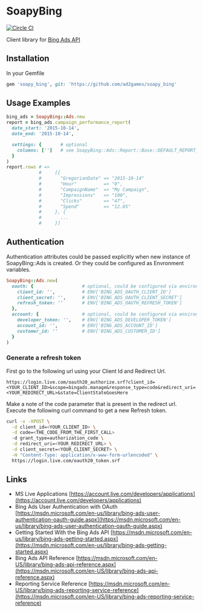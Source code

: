 # SoapyBing
[![Circle CI](https://circleci.com/gh/ad2games/soapy_bing.png?style=shield)](https://circleci.com/gh/ad2games/soapy_bing)

Client library for [Bing Ads API](https://msdn.microsoft.com/en-us/library/bing-ads-overview)

## Installation

In your Gemfile

```ruby
gem 'soapy_bing', git: 'https://github.com/ad2games/soapy_bing'
```

## Usage Examples

```ruby
bing_ads = SoapyBing::Ads.new
report = bing_ads.campaign_performance_report(
  date_start: '2015-10-14',
  date_end: '2015-10-14',

  settings: {       # optional
    columns: ['']   # see SoapyBing::Ads::Report::Base::DEFAULT_REPORT_SETTINGS[:columns]
  }
)
report.rows # =>
            #     [{
            #       "GregorianDate" => "2015-10-14"
            #       "Hour"          => "0",
            #       "CampaignName"  => "My Campaign",
            #       "Impressions"   => "100",
            #       "Clicks"        => "47",
            #       "Spend"         => "12.65"
            #     }, {
            #       ...
            #     }]
```

## Authentication

Authentication attributes could be passed explicitly when new instance of SoapyBing::Ads is created.
Or they could be configured as Envronment variables.

```ruby
SoapyBing::Ads.new(
  oauth: {                  # optional, could be configured via environment variables as
    client_id: '',          # ENV['BING_ADS_OAUTH_CLIENT_ID']
    client_secret: '',      # ENV['BING_ADS_OAUTH_CLIENT_SECRET']
    refresh_token: ''       # ENV['BING_ADS_OAUTH_REFRESH_TOKEN']
  },
  account: {                # optional, could be configured via environment variables as
    developer_token: '',    # ENV['BING_ADS_DEVELOPER_TOKEN']
    account_id: '',         # ENV['BING_ADS_ACCOUNT_ID']
    customer_id: ''         # ENV['BING_ADS_CUSTOMER_ID']
  }
)
```

### Generate a refresh token

First go to the following url using your Client Id and Redirect Url.

    https://login.live.com/oauth20_authorize.srf?client_id=<YOUR_CLIENT_ID>&scope=bingads.manage&response_type=code&redirect_uri=<YOUR_REDIRECT_URL>&state=ClientStateGoesHere

Make a note of the code parameter that is present in the redirect url. Execute the following curl command to get a new Refresh token.

```sh
curl -v -XPOST \
  -d client_id=<YOUR_CLIENT_ID> \
  -d code=<THE_CODE_FROM_THE_FIRST_CALL>
  -d grant_type=authorization_code \
  -d redirect_uri=<YOUR_REDIRECT_URL> \
  -d client_secret=<YOUR_CLIENT_SECRET> \
  -H "Content-Type: application/x-www-form-urlencoded" \
  https://login.live.com/oauth20_token.srf
```

## Links
* MS Live Applications [https://account.live.com/developers/applications](https://account.live.com/developers/applications)
* Bing Ads User Authentication with OAuth [https://msdn.microsoft.com/en-us/library/bing-ads-user-authentication-oauth-guide.aspx](https://msdn.microsoft.com/en-us/library/bing-ads-user-authentication-oauth-guide.aspx)
* Getting Started With the Bing Ads API [https://msdn.microsoft.com/en-us/library/bing-ads-getting-started.aspx](https://msdn.microsoft.com/en-us/library/bing-ads-getting-started.aspx)
* Bing Ads API Reference [https://msdn.microsoft.com/en-US/library/bing-ads-api-reference.aspx](https://msdn.microsoft.com/en-US/library/bing-ads-api-reference.aspx)
* Reporting Service Reference [https://msdn.microsoft.com/en-US/library/bing-ads-reporting-service-reference](https://msdn.microsoft.com/en-US/library/bing-ads-reporting-service-reference)
